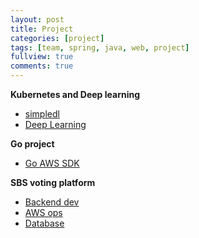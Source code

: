 ```yaml
---
layout: post
title: Project
categories: [project]
tags: [team, spring, java, web, project]
fullview: true
comments: true
---
```


**Kubernetes and Deep learning**
- [simpledl](https://jnuho.github.io/articles/simpledl)
- [Deep Learning](https://jnuho.github.io/articles/deep_learning.html)

**Go project**
- [Go AWS SDK](https://jnuho.github.io/articles/doc_goproject_kor)

**SBS voting platform**
- [Backend dev](https://jnuho.github.io/articles/doc_rm_spring)
- [AWS ops](https://jnuho.github.io/articles/elasticache)
- [Database](https://jnuho.github.io/articles/doc_rm_database)
